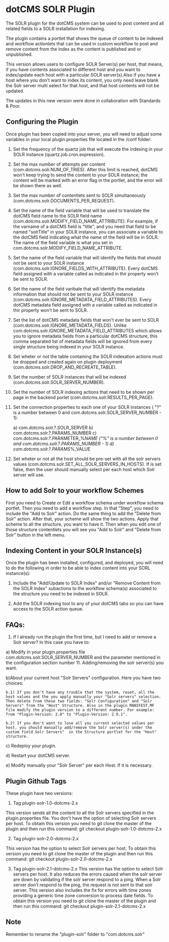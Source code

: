 dotCMS SOLR Plugin
====

The SOLR plugin for the dotCMS system can be used to post content and all related fields to a SOLR installation for indexing.  

The plugin contains a portlet that shows the queue of content to be indexed and workflow actionlets that can be used in custom workflow to post and remove content from the index as the content is published and or unpublished.

This version allows users to configure SOLR Server(s) per host, that means, if you have contents associated to different host and you want to index/update each host with a particular SOLR server(s).Also if you have a host where you don't want to index its content, you only need leave blank the Solr server multi select for that host, and that host contents will not be updated. 

The updates in this new version were done in collaboration with Standards & Poor.


Configuring the Plugin
----------------------

Once plugin has been copied into your server, you will need to adjust some variables in your local plugin.properties file located in the /conf folder:

1) Set the frequency of the quartz job that will execute the indexing in your SOLR instance (quartz.job.cron.expression).

2) Set the max number of attempts per content (com.dotcms.solr.NUM_OF_TRIES). After this limit is reached, dotCMS won't keep trying to send the content to your SOLR instance; the content will be marked with an error flag in the portlet, and the error will be shown there as well.

3) Set the max number of contentlets sent to SOLR simultaneously (com.dotcms.solr.DOCUMENTS_PER_REQUEST).

4) Set the name of the field variable that will be used to translate the dotCMS field name to the SOLR field name (com.dotcms.solr.MODIFY_FIELD_NAME_ATTRIBUTE). For example, if the varname of a dotCMS field is "title", and you need that field to be named "solrTitle" in your SOLR instance, you can associate a variable to the dotCMS field indicating what the name of the field will be in SOLR. The name of the field variable is what you set in com.dotcms.solr.MODIFY_FIELD_NAME_ATTRIBUTE.

5) Set the name of the field variable that will identify the fields that should not be sent to your SOLR instance (com.dotcms.solr.IGNORE_FIELDS_WITH_ATTRIBUTE). Every dotCMS field assigned with a variable called as indicated in thir property won't be sent to SOLR.

6) Set the name of the field varibale that will identify the metadata information that should not be sent to your SOLR instance (com.dotcms.solr.IGNORE_METADATA_FIELD_ATTRIBUTES). Every dotCMS metadata field assigned with a variable called as indicated in thir property won't be sent to SOLR.

7) Set the list of dotCMS metadata fields that won't ever be sent to SOLR (com.dotcms.solr.IGNORE_METADATA_FIELDS). Unlike com.dotcms.solr.IGNORE_METADATA_FIELD_ATTRIBUTES which allows you to ignore metadata fields from a particular dotCMS structure, this comma separated list of metadata fields will be ignored from every single structure being indexed in your SOLR instance.

8) Set wheter or not the table containing the SOLR indexation actions must be dropped and created again on plugin deployment (com.dotcms.solr.DROP_AND_RECREATE_TABLE).

9) Set the number of SOLR instances that will be indexed (com.dotcms.solr.SOLR_SERVER_NUMBER).

10) Set the number of SOLR indexing actions that need to be shown per page in the backend porlet (com.dotcms.solr.RESULTS_PER_PAGE).

11) Set the connection properties to each one of your SOLR instances ( "?" is a number between 0 and com.dotcms.solr.SOLR_SERVER_NUMBER - 1):

	a) com.dotcms.solr.?.SOLR_SERVER
	b) com.dotcms.solr.?.PARAMS_NUMBER
	c) com.dotcms.solr.?.PARAMETER_%_NAME ("%" is a number between 0 and com.dotcms.solr.?.PARAMS_NUMBER - 1)
	d) com.dotcms.solr.?.PARAMS_%_VALUE

12) Set wheter or not all the host should be pre-set with all the solr servers values (com.dotcms.solr.SET_ALL_SOLR_SERVERS_IN_HOSTS). If is set false, then the user should manually select per each host which Solr server will use.


How to add Solr to your workflow Schemes
-----------------------------------------

First you need to Create or Edit a workflow schema under workflow schema portlet. Then you need to add a workflow step. In that "Step",  you need to include the "Add to Solr" action.
Do the same thing to add the "Delete from Solr" action.
After that, your scheme will show the two actions.
Apply that scheme to all the structure, you want to have it. Then when you edit one of those structure contentlets you will see you "Add to Solr" and "Delete from Solr" button in the left menu.


Indexing Content in your SOLR Instance(s)
-----------------------------------------

Once the plugin has been installed, configured, and deployed, you will need to do the following in order to be able to index content into your SORL instance(s):

1) Include the "Add/Update to SOLR Index" and/or "Remove Content from the SOLR Index" subactions to the workflow schema(s) associated to the structure you need to be indexed in SOLR.

2) Add the SOLR indexing tool to any of your dotCMS tabs so you can have access to the SOLR action queue.

FAQs:
-----

1.	If I already run the plugin the first time, but I need to add or remove a Solr server?
In this case you have to:

a) Modify in your plugin.properties file com.dotcms.solr.SOLR_SERVER_NUMBER  and the parameter mentioned in the configuration section number 11. Adding/removing the solr server(s) you want.

b)About your current host "Solr Servers" configuration. Here you have two choices:

	b.1) If you don't have any trouble that the system, reset, all the host values and the you apply manually your "Solr servers" selection. Then delete from these two fields: "Solr Configuration" and "Solr Servers" from the "Host" Structure. Also in the plugin MANIFEST.MF file modify the plugin version to a different number. For example: from "Plugin-Version: 2.0" to "Plugin-Version: 2.0.1".

	b.2) If you don't want to lose all you current selected values per host, you should manually add/remove the Solr server(s) under the custom field Solr Servers"  in the Structure portlet for the "Host" structure. 

c) Redeploy your plugin.

d) Restart your dotCMS server.

e) Modify manually your "Solr Server" per each Host. If it is necessary. 


Plugin Github Tags
------------------
These plugin have two versions:

1.  Tag plugin-solr-1.0-dotcms-2.x

This version sends all the content to all the Solr servers specified in the plugin.properties file. You don't have the option of selecting Solr servers per host.
To obtain this version you need to git clone the master of the plugin and then run this command:
git checkout plugin-solr-1.0-dotcms-2.x

2.  Tag plugin-solr-2.0-dotcms-2.x

This version has the option to select Solr servers per host.
To obtain this version you need to git clone the master of the plugin and then run this command:
git checkout plugin-solr-2.0-dotcms-2.x

3.  Tag plugin-solr-2.1-dotcms-2.x
This version has the option to select Solr servers per host. It also reduces the errors caused when the solr server are down by validating if the solr server respond to a ping. When a Solr server don't respond to the ping, the request is not sent to that solr server.  This version also includes the fix for errors with time zones providing a generic time zone conversion to process date fields.
To obtain this version you need to git clone the master of the plugin and then run this command:
git checkout plugin-solr-2.1-dotcms-2.x


Note
----
Remember to rename the "plugin-solr" folder to "com.dotcms.solr"